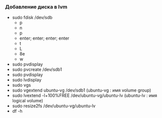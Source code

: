 ### Добавление диска в lvm

- sudo fdisk /dev/sdb
	- p
	- n
	- p
	- enter; enter; enter; enter
	- t
	- L
	- 8e
	- w
- sudo pvdisplay
- sudo pvcreate /dev/sdb1
- sudo pvdisplay
- sudo lvdisplay
- sudo vgs
- sudo vgextend ubuntu-vg /dev/sdb1 (ubuntu-vg : имя volume group)
- sudo lvextend -l+100%FREE /dev/ubuntu-vg/ubuntu-lv (ubuntu-lv : имя logical volume)
- sudo resize2fs /dev/ubuntu-vg/ubuntu-lv
- df -h